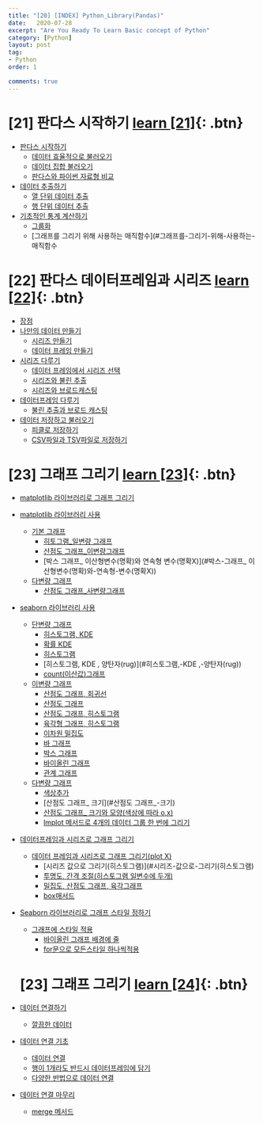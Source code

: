 ```yaml
---
title: "[20] [INDEX] Python_Library(Pandas)"
date:   2020-07-28
excerpt: "Are You Ready To Learn Basic concept of Python"
category: [Python]
layout: post
tag:
- Python
order: 1

comments: true
---
```




# [21] 판다스 시작하기 [learn [21]](https://yerimoh.github.io//PD1/){: .btn}

- [판다스 시작하기](#판다스-시작하기)
  * [데이터 효율적으로 불러오기](#데이터-효율적으로-불러오기)
  * [데이터 집합 불러오기](#데이터-집합-불러오기)
  * [판다스와 파이썬 자료형 비교](#판다스와-파이썬-자료형-비교)
- [데이터 추출하기](#데이터-추출하기)
  * [열 단위 데이터 추출](#열-단위-데이터-추출)
  * [행 단위 데이터 추출](#행-단위-데이터-추출)
- [기초적인 통계 계산하기](#기초적인-통계-계산하기)
  * [그룹화](#그룹화)
  * [그래프를 그리기 위해 사용하는 매직함수](#그래프를-그리기-위해-사용하는-매직함수



# [22] 판다스 데이터프레임과 시리즈  [learn [22]](https://yerimoh.github.io//PD2/){: .btn}

- [장점](#장점)
- [나만의 데이터 만들기](#나만의-데이터-만들기)
  * [시리즈 만들기](#시리즈-만들기)
  * [데이터 프레임 만들기](#데이터-프레임-만들기)
- [시리즈 다루기](#시리즈-다루기)
  * [데이터 프레임에서 시리즈 선택](#데이터-프레임에서-시리즈-선택)
  * [시리즈와 불린 추출](#시리즈와-불린-추출)
  * [시리즈와 브로드캐스팅](#시리즈와-브로드캐스팅)
- [데이터프레임 다루기](#데이터프레임-다루기)
  * [불린 추출과 브로드 캐스팅](#불린-추출과-브로드-캐스팅)
- [데이터 저장하고 불러오기](#데이터-저장하고-불러오기)
  * [피클로 저장하기](#피클로-저장하기)
  * [CSV파일과 TSV파일로 저장하기](#CSV파일과-TSV파일로-저장하기)


# [23] 그래프 그리기  [learn [23]](https://yerimoh.github.io//PD3/){: .btn}

- [matplotlib 라이브러리로 그래프 그리기](#matplotlib-라이브러리로-그래프-그리기)
- [matplotlib 라이브러리 사용](#matplotlib-라이브러리-사용)
  * [기본 그래프](#기본-그래프)
    + [히토그램_일변량 그래프](#히토그램_일변량-그래프)
    + [산점도 그래프_이변량그래프](#산점도-그래프_이변량그래프)
    + [박스 그래프_ 이산형변수(명확)와 연속형 변수(명확X)](#박스-그래프_ 이산형변수(명확)와-연속형-변수(명확X))
  * [다변량 그래프](#다변량-그래프)
    + [산점도 그래프_사변량그래프](#산점도-그래프_사변량그래프)
- [seaborn 라이브러리 사용](#seaborn-라이브러리-사용)
  * [단변량 그래프](#단변량-그래프)
    + [히스토그램, KDE](#히스토그램,-KDE)
    + [확률 KDE](#확률-KDE)
    + [히스토그램](#히스토그램)
    + [히스토그램, KDE , 양탄자(rug)](#히스토그램,-KDE ,-양탄자(rug))
    + [count(이산값)그래프](#count(이산값)그래프)
  * [이변량 그래프](#이변량-그래프)
    + [산점도 그래프, 회귀선](#산점도-그래프,-회귀선)
    + [산점도 그래프](#산점도-그래프)
    + [산점도 그래프, 히스토그램](#산점도-그래프,-히스토그램)
    + [육각형 그래프, 히스토그램](#육각형-그래프,-히스토그램)
    + [이차원 밀집도](#이차원-밀집도)
    + [바 그래프](#바-그래프)
    + [박스 그래프](#박스-그래프)
    + [바이올린 그래프](#바이올린-그래프)
    + [관계 그래프](#관계-그래프)
  * [다변량 그래프](#다변량-그래프)
    + [색상추가](#색상추가)
    + [산점도 그래프_ 크기](#산점도 그래프_-크기)
    + [산점도 그래프_ 크기와 모양(색상에 따라 o,x)](#산점도-그래프_-크기와-모양(색상에-따라-o,x))
    + [lmplot 메서드로 4개의 데이터 그룹 한 번에 그리기](#lmplot-메서드로-4개의-데이터-그룹-한-번에-그리기)
- [데이터프레임과 시리즈로 그래프 그리기](#데이터프레임과-시리즈로-그래프-그리기)
  * [데이터 프레임과 시리즈로 그래프 그리기(plot X)](#데이터-프레임과-시리즈로-그래프-그리기(plot-X))
    + [시리즈 값으로 그리기(히스토그램)](#시리즈-값으로-그리기(히스토그램)
    + [투명도, 간격 조절(히스토그램 일변수에 두개)](#투명도,-간격-조절(히스토그램-일변수에-두개))
    + [밀집도, 산점도 그래프, 육각그래프](#밀집도,-산점도-그래프,-육각그래프)
    + [box매서드](#box매서드)
- [Seaborn 라이브러리로 그래프 스타일 정하기](#seaborn-라이브러리로-그래프-스타일-정하기)
  * [그래프에 스타일 적용](#그래프에-스타일-적용)
    + [바이올린 그래프 배경에 줄](#바이올린-그래프-배경에-줄)
    + [for문으로 모든스타일 하나씩적용](#for문으로-모든스타일-하나씩적용)
  
  
  
  # [23] 그래프 그리기  [learn [24]](https://yerimoh.github.io//PD4/){: .btn}
  
- [데이터 연결하기](#데이터-연결하기)
  * [깔끔한 데이터](#깔끔한-데이터)
- [데이터 연결 기초](#데이터-연결-기초)
  * [데이터 연결](#데이터-연결)
  * [행이 1개라도 반드시 데이터프레임에 담기](#행이-1개라도-반드시-데이터프레임에-담기)
  * [다양한 반법으로 데이터 연결](#다양한-반법으로-데이터-연결)
- [데이터 연결 마무리](#데이터-연결-마무리)
  * [merge 메서드](#merge-메서드)
